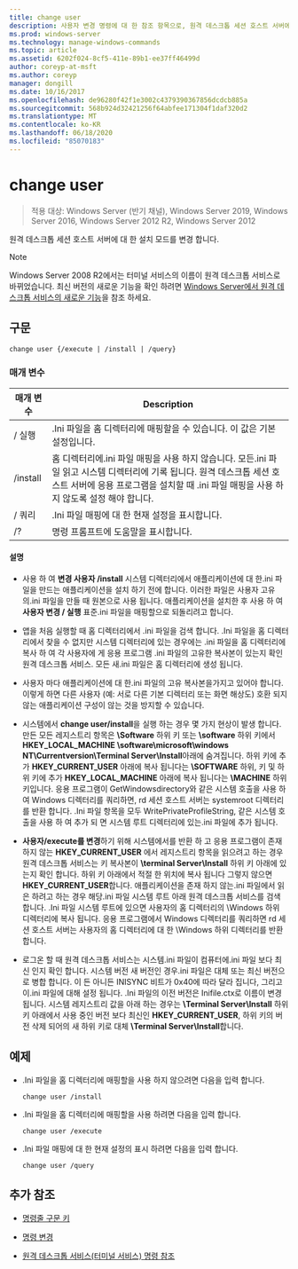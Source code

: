 ```yaml
---
title: change user
description: 사용자 변경 명령에 대 한 참조 항목으로, 원격 데스크톱 세션 호스트 서버에 대 한 설치 모드를 변경 합니다.
ms.prod: windows-server
ms.technology: manage-windows-commands
ms.topic: article
ms.assetid: 6202f024-8cf5-411e-89b1-ee37ff46499d
author: coreyp-at-msft
ms.author: coreyp
manager: dongill
ms.date: 10/16/2017
ms.openlocfilehash: de96280f42f1e3002c4379390367856dcdcb885a
ms.sourcegitcommit: 568b924d32421256f64abfee171304f1daf320d2
ms.translationtype: MT
ms.contentlocale: ko-KR
ms.lasthandoff: 06/18/2020
ms.locfileid: "85070183"
---
```

# <a name="change-user"></a>change user

> 적용 대상: Windows Server (반기 채널), Windows Server 2019, Windows Server 2016, Windows Server 2012 R2, Windows Server 2012

원격 데스크톱 세션 호스트 서버에 대 한 설치 모드를 변경 합니다.

> [!NOTE]
> Windows Server 2008 R2에서는 터미널 서비스의 이름이 원격 데스크톱 서비스로 바뀌었습니다. 최신 버전의 새로운 기능을 확인 하려면 [Windows Server에서 원격 데스크톱 서비스의 새로운 기능](https://docs.microsoft.com/previous-versions/windows/it-pro/windows-server-2012-R2-and-2012/dn283323(v=ws.11))을 참조 하세요.

## <a name="syntax"></a>구문

```
change user {/execute | /install | /query}
```

### <a name="parameters"></a>매개 변수

| 매개 변수 | Description |
| --------- | ----------- |
| / 실행 | .Ini 파일을 홈 디렉터리에 매핑할을 수 있습니다. 이 값은 기본 설정입니다. |
| /install | 홈 디렉터리에.ini 파일 매핑을 사용 하지 않습니다. 모든.ini 파일 읽고 시스템 디렉터리에 기록 됩니다. 원격 데스크톱 세션 호스트 서버에 응용 프로그램을 설치할 때 .ini 파일 매핑을 사용 하지 않도록 설정 해야 합니다. |
| / 쿼리 | .Ini 파일 매핑에 대 한 현재 설정을 표시합니다. |
| /? | 명령 프롬프트에 도움말을 표시합니다. |

#### <a name="remarks"></a>설명

- 사용 하 여 **변경 사용자 /install** 시스템 디렉터리에서 애플리케이션에 대 한.ini 파일을 만드는 애플리케이션을 설치 하기 전에 합니다. 이러한 파일은 사용자 고유의.ini 파일을 만들 때 원본으로 사용 됩니다. 애플리케이션을 설치한 후 사용 하 여 **사용자 변경 / 실행** 표준.ini 파일을 매핑할으로 되돌리려고 합니다.

- 앱을 처음 실행할 때 홈 디렉터리에서 .ini 파일을 검색 합니다. .Ini 파일을 홈 디렉터리에서 찾을 수 없지만 시스템 디렉터리에 있는 경우에는 .ini 파일을 홈 디렉터리에 복사 하 여 각 사용자에 게 응용 프로그램 .ini 파일의 고유한 복사본이 있는지 확인 원격 데스크톱 서비스. 모든 새.ini 파일은 홈 디렉터리에 생성 됩니다.

- 사용자 마다 애플리케이션에 대 한.ini 파일의 고유 복사본을가지고 있어야 합니다. 이렇게 하면 다른 사용자 (예: 서로 다른 기본 디렉터리 또는 화면 해상도) 호환 되지 않는 애플리케이션 구성이 않는 것을 방지할 수 있습니다.

- 시스템에서 **change user/install**을 실행 하는 경우 몇 가지 현상이 발생 합니다. 만든 모든 레지스트리 항목은 **\Software** 하위 키 또는 **\software** 하위 키에서 **HKEY_LOCAL_MACHINE \software\microsoft\windows NT\Currentversion\Terminal Server\Install**아래에 숨겨집니다. 하위 키에 추가 **HKEY_CURRENT_USER** 아래에 복사 됩니다는 **\SOFTWARE** 하위, 키 및 하위 키에 추가 **HKEY_LOCAL_MACHINE** 아래에 복사 됩니다는 **\MACHINE** 하위 키입니다. 응용 프로그램이 GetWindowsdirectory와 같은 시스템 호출을 사용 하 여 Windows 디렉터리를 쿼리하면, rd 세션 호스트 서버는 systemroot 디렉터리를 반환 합니다. .Ini 파일 항목을 모두 WritePrivateProfileString, 같은 시스템 호출을 사용 하 여 추가 되 면 시스템 루트 디렉터리에 있는.ini 파일에 추가 됩니다.

- **사용자/execute를 변경**하기 위해 시스템에서를 반환 하 고 응용 프로그램이 존재 하지 않는 **HKEY_CURRENT_USER** 에서 레지스트리 항목을 읽으려고 하는 경우 원격 데스크톱 서비스는 키 복사본이 **\terminal Server\Install** 하위 키 아래에 있는지 확인 합니다. 하위 키 아래에서 적절 한 위치에 복사 됩니다 그렇지 않으면 **HKEY_CURRENT_USER**합니다. 애플리케이션을 존재 하지 않는.ini 파일에서 읽은 하려고 하는 경우 해당.ini 파일 시스템 루트 아래 원격 데스크톱 서비스를 검색 합니다. .Ini 파일 시스템 루트에 있으면 사용자의 홈 디렉터리의 \Windows 하위 디렉터리에 복사 됩니다. 응용 프로그램에서 Windows 디렉터리를 쿼리하면 rd 세션 호스트 서버는 사용자의 홈 디렉터리에 대 한 \Windows 하위 디렉터리를 반환 합니다.

- 로그온 할 때 원격 데스크톱 서비스는 시스템.ini 파일이 컴퓨터에.ini 파일 보다 최신 인지 확인 합니다. 시스템 버전 새 버전인 경우.ini 파일은 대체 또는 최신 버전으로 병합 합니다. 이 든 아니든 INISYNC 비트가 0x40에 따라 달라 집니다, 그리고이.ini 파일에 대해 설정 됩니다. .Ini 파일의 이전 버전은 Inifile.ctx로 이름이 변경 됩니다. 시스템 레지스트리 값을 아래 하는 경우는 **\Terminal Server\Install** 하위 키 아래에서 사용 중인 버전 보다 최신인 **HKEY_CURRENT_USER**, 하위 키의 버전 삭제 되어의 새 하위 키로 대체 **\Terminal Server\Install**합니다.

## <a name="examples"></a>예제

- .Ini 파일을 홈 디렉터리에 매핑할을 사용 하지 않으려면 다음을 입력 합니다.

  ```
  change user /install
  ```

- .Ini 파일을 홈 디렉터리에 매핑할을 사용 하려면 다음을 입력 합니다.

  ```
  change user /execute
  ```

- .Ini 파일 매핑에 대 한 현재 설정의 표시 하려면 다음을 입력 합니다.

  ```
  change user /query
  ```

## <a name="additional-references"></a>추가 참조

- [명령줄 구문 키](command-line-syntax-key.md)

- [명령 변경](change.md)

- [원격 데스크톱 서비스(터미널 서비스) 명령 참조](remote-desktop-services-terminal-services-command-reference.md)
